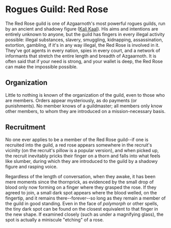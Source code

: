 # Rogues Guild: Red Rose

The Red Rose guild is one of Azgaarnoth's most powerful rogues guilds, run by an ancient and shadowy figure ([Kali Kaal](../../People/KaliKaal.md)). His aims and intentions are entirely unknown to anyone, but the guild has fingers in every illegal activity possible: illegal substances, slavery, smuggling, kidnapping, assassination, extortion, gambling, if it's in any way illegal, the Red Rose is involved in it. They've got agents in every nation, spies in every court, and a network of informants that stretch the entire length and breadth of Azgaarnoth. It is often said that if your need is strong, and your wallet is deep, the Red Rose can make the impossible possible.

## Organization
Little to nothing is known of the organization of the guild, even to those who are members. Orders appear mysteriously, as do payments (or punishments). No member knows of a guildmaster; all members only know other members, to whom they are introduced on a mission-necessary basis.

## Recruitment
No one ever applies to be a member of the Red Rose guild--if one is recruited into the guild, a red rose appears somewhere in the recruit's vicinity (on the recruit's pillow is a popular version), and when picked up, the recruit inevitably pricks their finger on a thorn and falls into what feels like slumber, during which they are introduced to the guild by a shadowy figure and rasping voice. 

Regardless of the length of conversation, when they awake, it has been mere moments since the thornprick, as evidenced by the small drop of blood only now forming on a finger where they grasped the rose. If they agreed to join, a small dark spot appears where the blood welled, on the fingertip, and it remains there--forever--so long as they remain a member of the guild in good standing. Even in the face of *polymorph* or other spells, the tiny dark spot can be found on the closest equivalent to that finger in the new shape. If examined closely (such as under a magnifying glass), the spot is actually a miniscule "etching" of a rose.

